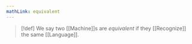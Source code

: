 ```yaml
---
mathLink: equivalent
---
```

>[!def]
>We say two [[Machine]]s are *equivalent* if they [[Recognize]] the same [[Language]].

